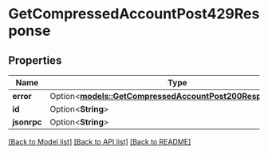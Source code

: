 # GetCompressedAccountPost429Response

## Properties

Name | Type | Description | Notes
------------ | ------------- | ------------- | -------------
**error** | Option<[**models::GetCompressedAccountPost200ResponseError**](_getCompressedAccount_post_200_response_error.md)> |  | [optional]
**id** | Option<**String**> |  | [optional]
**jsonrpc** | Option<**String**> |  | [optional]

[[Back to Model list]](../README.md#documentation-for-models) [[Back to API list]](../README.md#documentation-for-api-endpoints) [[Back to README]](../README.md)


